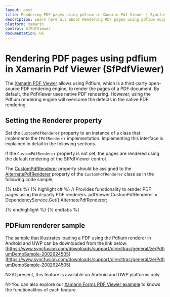 ```yaml
---
layout: post
title: Rendering PDF pages using pdfium in Xamarin Pdf Viewer | Syncfusion
description: Learn here all about Rendering PDF pages using pdfium support in Syncfusion Xamarin Pdf Viewer (SfPdfViewer) control and more.
platform: xamarin
control: SfPdfViewer
documentation: UG
---
```


# Rendering PDF pages using pdfium in Xamarin Pdf Viewer (SfPdfViewer)

The [Xamarin PDF Viewer](https://www.syncfusion.com/xamarin-ui-controls/xamarin-pdf-viewer) allows using Pdfium, which is a third-party open-source PDF rendering engine, to render the pages of a PDF document. By default, the PdfViewer uses native PDF rendering. However, using the Pdfium rendering engine will overcome the defects in the native PDF rendering.

## Setting the Renderer property

Set the `CustomPdfRenderer` property to an instance of a class that implements the `IPdfRenderer` implementation. Implementing this interface is explained in detail in the following sections. 

If the `CustomPdfRenderer` property is not set, the pages are rendered using the default rendering of the SfPdfViewer control.

The [CustomPdfRenderer](https://help.syncfusion.com/cr/xamarin/Syncfusion.SfPdfViewer.XForms.SfPdfViewer.html#Syncfusion_SfPdfViewer_XForms_SfPdfViewer_CustomPdfRenderer) property should be assigned to the [AlternatePdfRenderer](https://help.syncfusion.com/cr/xamarin/Syncfusion.SfPdfViewer.XForms.ICustomPdfRendererService.html#Syncfusion_SfPdfViewer_XForms_ICustomPdfRendererService_AlternatePdfRenderer) property of the `CustomPdfRenderer` class as in the following code sample,

{% tabs %}
{% highlight c# %}
		// Provides functionality to render PDF pages using third-party PDF renderers.
		pdfViewer.CustomPdfRenderer = DependencyService.Get<ICustomPdfRendererService>().AlternatePdfRenderer;

{% endhighlight %}
{% endtabs %}

## PDFium renderer sample

The sample that illustrates loading a PDF using the Pdfium renderer in Android and UWP can be downloaded from the link below.
[https://www.syncfusion.com/downloads/support/directtrac/general/ze/PdfiumDemoSample-2002924505](https://www.syncfusion.com/downloads/support/directtrac/general/ze/PdfiumDemoSample-2002924505)

N>At present, this feature is available on Android and UWP platforms only.

N>You can also explore our [Xamarin.Forms PDF Viewer example](https://github.com/syncfusion/xamarin-demos/tree/master/Forms/PdfViewer) to knows the functionalities of each feature.
